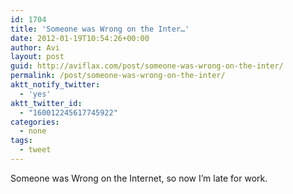 ```yaml
---
id: 1704
title: 'Someone was Wrong on the Inter…'
date: 2012-01-19T10:54:26+00:00
author: Avi
layout: post
guid: http://aviflax.com/post/someone-was-wrong-on-the-inter/
permalink: /post/someone-was-wrong-on-the-inter/
aktt_notify_twitter:
  - 'yes'
aktt_twitter_id:
  - "160012245617745922"
categories:
  - none
tags:
  - tweet
---
```

Someone was Wrong on the Internet, so now I’m late for work.
